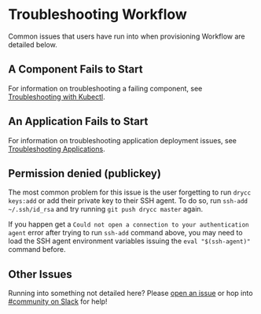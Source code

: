 # Troubleshooting Workflow

Common issues that users have run into when provisioning Workflow are detailed below.

## A Component Fails to Start

For information on troubleshooting a failing component, see
[Troubleshooting with Kubectl][kubectl].

## An Application Fails to Start

For information on troubleshooting application deployment issues, see
[Troubleshooting Applications][troubleshooting-app].


## Permission denied (publickey)

The most common problem for this issue is the user forgetting to run `drycc keys:add` or add their
private key to their SSH agent. To do so, run `ssh-add ~/.ssh/id_rsa` and try running
`git push drycc master` again.

If you happen get a `Could not open a connection to your authentication agent`
error after trying to run `ssh-add` command above, you may need to load the SSH
agent environment variables issuing the `eval "$(ssh-agent)"` command before.

## Other Issues

Running into something not detailed here? Please [open an issue][issue] or hop into
[#community on Slack][slack] for help!

[kubectl]: kubectl.md
[issue]: https://github.com/drycc/workflow/issues/new
[slack]: http://slack.drycc.cc/
[troubleshooting-app]: applications.md
